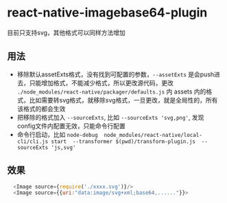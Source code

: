 # react-native-imagebase64-plugin

目前只支持svg，其他格式可以同样方法增加

## 用法
* 移除默认assetExts格式，没有找到可配置的参数，`--assetExts` 是会push进去，只能增加格式，不能减少格式，所以更改源代码，更改 `./node_modules/react-native/packager/defaults.js` 内 assets 内的格式，比如需要转svg格式，就移除svg格式，一旦更改，就是全局性的，所有该格式的都会生效   
* 把移除的格式加入 `--sourceExts`, 比如 `--sourceExts 'svg,png'`, 发现 config文件内配置无效，只能命令行配置    
* 命令行启动，比如 `node-debug  node_modules/react-native/local-cli/cli.js start  --transformer $(pwd)/transform-plugin.js  --sourceExts 'js,svg'`    

## 效果
```javascript
  <Image source={require('./xxxx.svg')}/>
  <Image source={{uri:"data:image/svg+xml;base64,......"}}>
```

